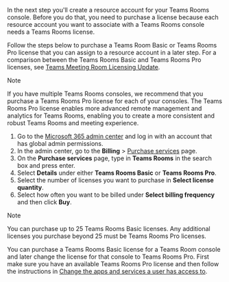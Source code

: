 
In the next step you'll create a resource account for your Teams Rooms console. Before you do that, you need to purchase a license because each resource account you want to associate with a Teams Rooms console needs a Teams Rooms license.

Follow the steps below to purchase a Teams Room Basic or Teams Rooms Pro license that you can assign to a resource account in a later step. For a comparison between the Teams Rooms Basic and Teams Rooms Pro licenses, see [Teams Meeting Room Licensing Update](../rooms/rooms-licensing.md).

> [!NOTE]
> If you have multiple Teams Rooms consoles, we recommend that you purchase a Teams Rooms Pro license for each of your consoles. The Teams Rooms Pro license enables more advanced remote management and analytics for Teams Rooms, enabling you to create a more consistent and robust Teams Rooms and meeting experience.

1. Go to the [Microsoft 365 admin center](https://go.microsoft.com/fwlink/p/?linkid=2024339) and log in with an account that has global admin permissions.
1. In the admin center, go to the **Billing** > [Purchase services](https://go.microsoft.com/fwlink/p/?linkid=868433) page.
1. On the **Purchase services** page, type in **Teams Rooms** in the search box and press enter.
1. Select **Details** under either **Teams Rooms Basic** or **Teams Rooms Pro**.
1. Select the number of licenses you want to purchase in **Select license quantity**.
1. Select how often you want to be billed under **Select billing frequency** and then click **Buy**.

> [!NOTE]
> You can purchase up to 25 Teams Rooms Basic licenses. Any additional licenses you purchase beyond 25 must be Teams Rooms Pro licenses.
>
> You can purchase a Teams Rooms Basic license for a Teams Room console and later change the license for that console to Teams Rooms Pro. First make sure you have an available Teams Rooms Pro license and then follow the instructions in [Change the apps and services a user has access to](/microsoft-365/admin/manage/assign-licenses-to-users?view=o365-worldwide#change-the-apps-and-services-a-user-has-access-to).
